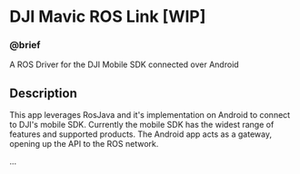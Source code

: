 # DJI Mavic ROS Link [WIP]

### @brief
A ROS Driver for the DJI Mobile SDK connected over Android

## Description
This app leverages RosJava and it's implementation on Android to connect to DJI's mobile SDK.
Currently the mobile SDK has the widest range of features and supported products. The Android
app acts as a gateway, opening up the API to the ROS network.

...
